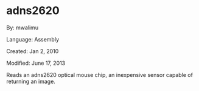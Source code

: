 # adns2620

By: mwalimu

Language: Assembly

Created: Jan 2, 2010

Modified: June 17, 2013

Reads an adns2620 optical mouse chip, an inexpensive sensor capable of returning an image.
